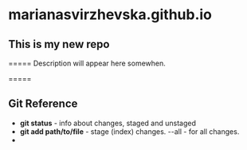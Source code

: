 # marianasvirzhevska.github.io

## This is my new repo 

=====
Description will appear here somewhen.

=====
## Git Reference

- **git status** - info about changes, staged and unstaged
- **git add path/to/file** - stage (index) changes. --all - for all changes.
- 